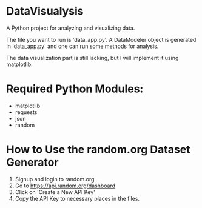 # DataVisualysis

A Python project for analyzing and visualizing data.

The file you want to run is 'data_app.py'. A DataModeler object is generated in 'data_app.py' and one can run some methods for analysis.

The data visualization part is still lacking, but I will implement it using matplotlib.

# Required Python Modules:
- matplotlib
- requests
- json
- random

# How to Use the random.org Dataset Generator
1. Signup and login to random.org
2. Go to https://api.random.org/dashboard
3. Click on 'Create a New API Key'
4. Copy the API Key to necessary places in the files.

